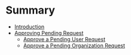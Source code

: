 # Summary

* [Introduction](README.md)
* [Approving Pending Request](Approving_Pending_Request.md)
   * [Approve a Pending User Request](approve_a_pending_user_request.md)
   * [Approve a Pending Organization Request](approve_a_pending_organization_request.md)

